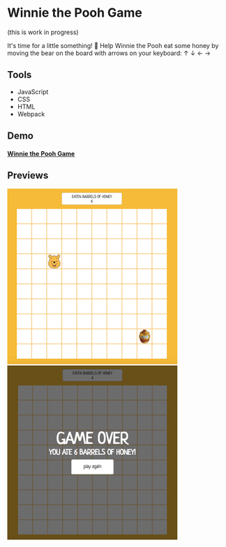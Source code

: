 # Winnie the Pooh Game

(this is work in progress)

It's time for a little something! 🍯 Help Winnie the Pooh eat some honey by moving the bear on the board with arrows on your keyboard: ↑ ↓ ← →



## Tools

- JavaScript
- CSS
- HTML
- Webpack



## Demo

#### [Winnie the Pooh Game](https://karin-on.github.io/winnie-game/)



## Previews

 ![winnie-game_prev1](./images/winnie-game_prev1.png)   ![winnie-game_prev2](./images/winnie-game_prev2.png)

